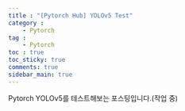 ```yaml
---
title : "[Pytorch Hub] YOLOv5 Test"
category :
    - Pytorch
tag :
    - Pytorch
toc : true
toc_sticky: true
comments: true
sidebar_main: true
---
```


Pytorch YOLOv5를 테스트해보는 포스팅입니다.(작업 중)
<br><br>